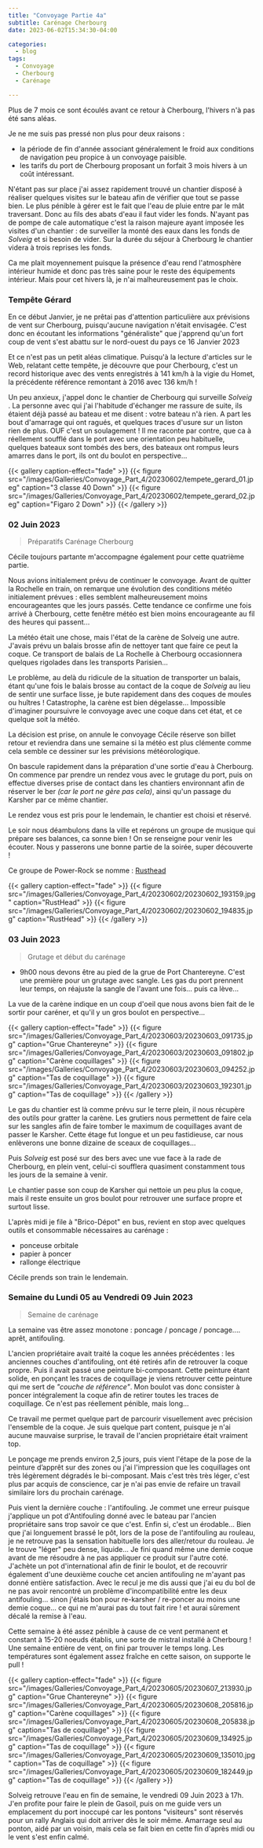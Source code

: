 ```yaml
---
title: "Convoyage Partie 4a"
subtitle: Carénage Cherbourg
date: 2023-06-02T15:34:30-04:00

categories:
  - blog
tags:
  - Convoyage
  - Cherbourg
  - Carénage

---
```


Plus de 7 mois ce sont écoulés avant ce retour à Cherbourg, l'hivers n'à pas été sans aléas.

Je ne me suis pas pressé non plus pour deux raisons : 
* la période de fin d'année associant généralement le froid aux conditions de navigation peu propice à un convoyage paisible.
* les tarifs du port de Cherbourg proposant un forfait 3 mois hivers à un coût intéressant.

N'étant pas sur place j'ai assez rapidement trouvé un chantier disposé à réaliser quelques visites sur le bateau afin de vérifier que tout se passe bien. Le plus pénible à gérer est le fait que l'eau de pluie entre par le mât traversant. Donc au fils des abats d'eau il faut vider les fonds. N'ayant pas de pompe de cale automatique c'est la raison majeure ayant imposée les visites d'un chantier : de surveiller la monté des eaux dans les fonds de _Solveig_ et si besoin de vider. Sur la durée du séjour à Cherbourg le chantier videra à trois reprises les fonds.

Ca me plait moyennement puisque la présence d'eau rend l'atmosphère intérieur humide et donc pas très saine pour le reste des équipements intérieur. Mais pour cet hivers là, je n'ai malheureusement pas le choix.

### Tempête Gérard

En ce début Janvier, je ne prêtai pas d'attention particulière aux prévisions de vent sur Cherbourg, puisqu'aucune navigation n'était envisagée. C'est donc en écoutant les informations "généraliste" que j'apprend qu'un fort coup de vent s'est abattu sur le nord-ouest du pays ce 16 Janvier 2023

Et ce n'est pas un petit aléas climatique. Puisqu'à la lecture d'articles sur le Web, relatant cette tempête, je découvre que pour Cherbourg, c'est un record historique avec des vents enregistrés à 141 km/h à la vigie du Homet, la précédente référence remontant à 2016 avec 136 km/h !

Un peu anxieux, j'appel donc le chantier de Cherbourg qui surveille _Solveig_ . La personne avec qui j'ai l'habitude d'échanger me rassure de suite, ils étaient déjà passé au bateau et me disent : votre bateau n'à rien. A part les bout d'amarrage qui ont ragués, et quelques traces d'usure sur un liston rien de plus. OUF c'est un soulagement ! Il me raconte par contre, que ca à réellement soufflé dans le port avec une orientation peu habituelle, quelques bateaux sont tombés des bers, des bateaux ont rompus leurs amarres dans le port, ils ont du boulot en perspective...

{{< gallery caption-effect="fade" >}}
  {{< figure src="/images/Galleries/Convoyage_Part_4/20230602/tempete_gerard_01.jpeg" caption="3 classe 40 Down" >}}
  {{< figure src="/images/Galleries/Convoyage_Part_4/20230602/tempete_gerard_02.jpeg" caption="Figaro 2 Down" >}}
{{< /gallery >}}


### 02 Juin 2023
> Préparatifs Carénage Cherbourg

Cécile toujours partante m'accompagne également pour cette quatrième partie.

Nous avions initialement prévu de continuer le convoyage. Avant de quitter la Rochelle en train, on remarque une évolution des conditions météo initialement prévues : elles semblent malheureusement moins encourageantes que les jours passés. Cette tendance ce confirme une fois arrivé à Cherbourg, cette fenêtre météo est bien moins encourageante au fil des heures qui passent...

La météo était une chose, mais l'état de la carène de Solveig une autre. J'avais prévu un balais brosse afin de nettoyer tant que faire ce peut la coque. Ce transport de balais de La Rochelle à Cherbourg occasionnera quelques rigolades dans les transports Parisien...

Le problème, au delà du ridicule de la situation de transporter un balais, étant qu'une fois le balais brosse au contact de la coque de _Solveig_ au lieu de sentir une surface lisse, je bute rapidement dans des coques de moules ou huîtres ! Catastrophe, la carène est bien dégelasse... Impossible d'imaginer poursuivre le convoyage avec une coque dans cet état, et ce quelque soit la météo.

La décision est prise, on annule le convoyage Cécile réserve son billet retour et reviendra dans une semaine si la météo est plus clémente comme cela semble ce dessiner sur les prévisions météorologique.

On bascule rapidement dans la préparation d'une sortie d'eau à Cherbourg. On commence par prendre un rendez vous avec le grutage du port, puis on effectue diverses prise de contact dans les chantiers environnant afin de réserver le ber _(car le port ne gère pas cela)_, ainsi qu'un passage du Karsher par ce même chantier.

Le rendez vous est pris pour le lendemain, le chantier est choisi et réservé.

Le soir nous déambulons dans la ville et repérons un groupe de musique qui prépare ses balances, ca sonne bien ! On se renseigne pour venir les écouter. Nous y passerons une bonne partie de la soirée, super découverte !

Ce groupe de Power-Rock se nomme : [Rusthead](https://rusthead.fr/)

{{< gallery caption-effect="fade" >}}
  {{< figure src="/images/Galleries/Convoyage_Part_4/20230602/20230602_193159.jpg" caption="RustHead" >}}
  {{< figure src="/images/Galleries/Convoyage_Part_4/20230602/20230602_194835.jpg" caption="RustHead" >}}
{{< /gallery >}}

### 03 Juin 2023
> Grutage et début du carénage

* 9h00 nous devons être au pied de la grue de Port Chantereyne. C'est une première pour un grutage avec sangle. Les gas du port prennent leur temps, on réajuste la sangle de l'avant une fois... puis ca lève...

La vue de la carène indique en un coup d'oeil que nous avons bien fait de le sortir pour caréner, et qu'il y un gros boulot en perspective...

{{< gallery caption-effect="fade" >}}
  {{< figure src="/images/Galleries/Convoyage_Part_4/20230603/20230603_091735.jpg" caption="Grue Chantereyne" >}}
  {{< figure src="/images/Galleries/Convoyage_Part_4/20230603/20230603_091802.jpg" caption="Carène coquillages" >}}
  {{< figure src="/images/Galleries/Convoyage_Part_4/20230603/20230603_094252.jpg" caption="Tas de coquillage" >}}
  {{< figure src="/images/Galleries/Convoyage_Part_4/20230603/20230603_192301.jpg" caption="Tas de coquillage" >}}
{{< /gallery >}}

Le gas du chantier est là comme prévu sur le terre plein, il nous récupère des outils pour gratter la carène. Les grutiers nous permettent de faire cela sur les sangles afin de faire tomber le maximum de coquillages avant de passer le Karsher. Cette étage fut longue et un peu fastidieuse, car nous enlèverons une bonne dizaine de sceaux de coquillages...

Puis _Solveig_ est posé sur des bers avec une vue face à la rade de Cherbourg, en plein vent, celui-ci soufflera quasiment constamment tous les jours de la semaine à venir.

Le chantier passe son coup de Karsher qui nettoie un peu plus la coque, mais il reste ensuite un gros boulot pour retrouver une surface propre et surtout lisse.

L'après midi je file à "Brico-Dépot" en bus, revient en stop avec quelques outils et consommable nécessaires au carénage :
* ponceuse orbitale
* papier à poncer
* rallonge électrique

Cécile prends son train le lendemain.

### Semaine du Lundi 05 au Vendredi 09 Juin 2023
> Semaine de carénage

La semaine vas être assez monotone : poncage / poncage / poncage.... aprêt, antifouling.

L'ancien propriétaire avait traité la coque les années précédentes : les anciennes couches d'antifouling, ont été retirés afin de retrouver la coque propre. Puis il avait passé une peinture bi-composant. Cette peinture étant solide, en ponçant les traces de coquillage je viens retrouver cette peinture qui me sert de _"couche de référence"_. Mon boulot vas donc consister à poncer intégralement la coque afin de retirer toutes les traces de coquillage. Ce n'est pas réellement pénible, mais long... 

Ce travail me permet quelque part de parcourir visuellement avec précision l'ensemble de la coque. Je suis quelque part content, puisque je n'ai aucune mauvaise surprise, le travail de l'ancien propriétaire était vraiment top.

Le ponçage me prends environ 2,5 jours, puis vient l'étape de la pose de la peinture d’apprêt sur des zones ou j'ai l'impression que les coquillages ont très légèrement dégradés le bi-composant. Mais c'est très très léger, c'est plus par acquis de conscience, car je n'ai pas envie de refaire un travail similaire lors du prochain carénage.

Puis vient la dernière couche : l'antifouling. Je commet une erreur puisque j'applique un pot d'Antifouling donné avec le bateau par l'ancien propriétaire sans trop savoir ce que c'est. Enfin si, c'est un érodable... Bien que j'ai longuement brassé le pôt, lors de la pose de l'antifouling au rouleau, je ne retrouve pas la sensation habituelle lors des aller/retour du rouleau. Je le trouve "léger" peu dense, liquide... Je fini quand même une demie coque avant de me résoudre à ne pas appliquer ce produit sur l'autre coté. J'achète un pot d'international afin de finir le boulot, et de recouvrir également d'une deuxième couche cet ancien antifouling ne m'ayant pas donné entière satisfaction. Avec le recul je me dis aussi que j'ai eu du bol de ne pas avoir rencontré un problème d'incompatibilité entre les deux antifouling... sinon j'étais bon pour re-karsher / re-poncer au moins une demie coque... ce qui ne m'aurai pas du tout fait rire ! et aurai sûrement décalé la remise à l'eau.

Cette semaine à été assez pénible à cause de ce vent permanent et constant à 15-20 noeuds établis, une sorte de mistral installé à Cherbourg ! Une semaine entière de vent, on fini par trouver le temps long. Les températures sont également assez fraîche en cette saison, on supporte le pull !


{{< gallery caption-effect="fade" >}}
  {{< figure src="/images/Galleries/Convoyage_Part_4/20230605/20230607_213930.jpg" caption="Grue Chantereyne" >}}
  {{< figure src="/images/Galleries/Convoyage_Part_4/20230605/20230608_205816.jpg" caption="Carène coquillages" >}}
  {{< figure src="/images/Galleries/Convoyage_Part_4/20230605/20230608_205838.jpg" caption="Tas de coquillage" >}}
  {{< figure src="/images/Galleries/Convoyage_Part_4/20230605/20230609_134925.jpg" caption="Tas de coquillage" >}}
  {{< figure src="/images/Galleries/Convoyage_Part_4/20230605/20230609_135010.jpg" caption="Tas de coquillage" >}}
  {{< figure src="/images/Galleries/Convoyage_Part_4/20230605/20230609_182449.jpg" caption="Tas de coquillage" >}}
{{< /gallery >}}

Solveig retrouve l'eau en fin de semaine, le vendredi 09 Juin 2023 à 17h. J'en profite pour faire le plein de Gasoil, puis on me guide vers un emplacement du port inoccupé car les pontons "visiteurs" sont réservés pour un rally Anglais qui doit arriver dès le soir même. Amarrage seul au ponton, aidé par un voisin, mais cela se fait bien en cette fin d'après midi ou le vent s'est enfin calmé.

